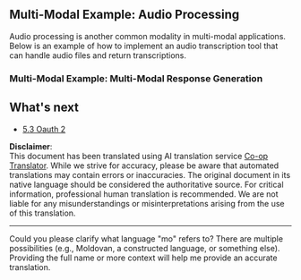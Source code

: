 <!--
CO_OP_TRANSLATOR_METADATA:
{
  "original_hash": "56238122f67d302188668cd1e0371d5c",
  "translation_date": "2025-06-12T23:13:05+00:00",
  "source_file": "05-AdvancedTopics/mcp-multi-modality/README.md",
  "language_code": "mo"
}
-->
## Multi-Modal Example: Audio Processing

Audio processing is another common modality in multi-modal applications. Below is an example of how to implement an audio transcription tool that can handle audio files and return transcriptions.

### Multi-Modal Example: Multi-Modal Response Generation

## What's next

- [5.3 Oauth 2](../mcp-oauth2-demo/README.md)

**Disclaimer**:  
This document has been translated using AI translation service [Co-op Translator](https://github.com/Azure/co-op-translator). While we strive for accuracy, please be aware that automated translations may contain errors or inaccuracies. The original document in its native language should be considered the authoritative source. For critical information, professional human translation is recommended. We are not liable for any misunderstandings or misinterpretations arising from the use of this translation.

---

Could you please clarify what language "mo" refers to? There are multiple possibilities (e.g., Moldovan, a constructed language, or something else). Providing the full name or more context will help me provide an accurate translation.